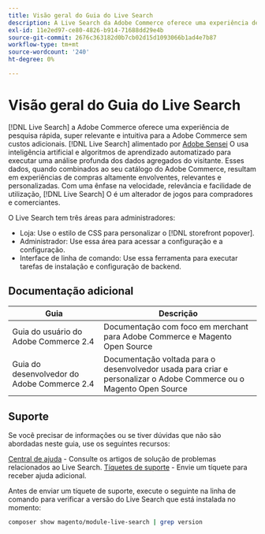 ```yaml
---
title: Visão geral do Guia do Live Search
description: A Live Search da Adobe Commerce oferece uma experiência de pesquisa rápida, superrelevante e intuitiva.
exl-id: 11e2ed97-ce80-4826-b914-71688dd29e4b
source-git-commit: 2676c363182d0b7cb02d15d1093066b1ad4e7b87
workflow-type: tm+mt
source-wordcount: '240'
ht-degree: 0%

---
```


# Visão geral do Guia do Live Search

[!DNL Live Search] a Adobe Commerce oferece uma experiência de pesquisa rápida, super relevante e intuitiva para a Adobe Commerce sem custos adicionais. [!DNL Live Search] alimentado por [Adobe Sensei](https://www.adobe.com/sensei.html) O usa inteligência artificial e algoritmos de aprendizado automatizado para executar uma análise profunda dos dados agregados do visitante. Esses dados, quando combinados ao seu catálogo do Adobe Commerce, resultam em experiências de compras altamente envolventes, relevantes e personalizadas. Com uma ênfase na velocidade, relevância e facilidade de utilização, [!DNL Live Search] O é um alterador de jogos para compradores e comerciantes.

O Live Search tem três áreas para administradores:

* Loja: Use o estilo de CSS para personalizar o [!DNL storefront popover].
* Administrador: Use essa área para acessar a configuração e a configuração.
* Interface de linha de comando: Use essa ferramenta para executar tarefas de instalação e configuração de backend.

## Documentação adicional

| Guia | Descrição |
|--- |--- |
| Guia do usuário do Adobe Commerce 2.4 | Documentação com foco em merchant para Adobe Commerce e Magento Open Source |
| Guia do desenvolvedor do Adobe Commerce 2.4 | Documentação voltada para o desenvolvedor usada para criar e personalizar o Adobe Commerce ou o Magento Open Source |

## Suporte

Se você precisar de informações ou se tiver dúvidas que não são abordadas neste guia, use os seguintes recursos:

[Central de ajuda](https://support.magento.com/hc/en-us) - Consulte os artigos de solução de problemas relacionados ao Live Search.
[Tíquetes de suporte](https://support.magento.com/hc/en-us/articles/360000913794#submit-ticket) - Envie um tíquete para receber ajuda adicional.

Antes de enviar um tíquete de suporte, execute o seguinte na linha de comando para verificar a versão do Live Search que está instalada no momento:

```bash
composer show magento/module-live-search | grep version
```
